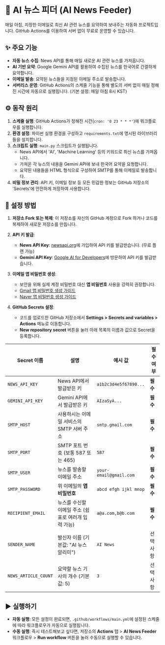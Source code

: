# 🤖 AI 뉴스 피더 (AI News Feeder)

매일 아침, 지정한 이메일로 최신 AI 관련 뉴스를 요약하여 보내주는 자동화 프로젝트입니다. GitHub Actions를 이용하여 서버 없이 무료로 운영할 수 있습니다.

## ✨ 주요 기능

-   **자동 뉴스 수집**: News API를 통해 매일 새로운 AI 관련 뉴스를 가져옵니다.
-   **AI 기반 요약**: Google Gemini API를 활용하여 수집된 뉴스를 한국어로 간결하게 요약합니다.
-   **이메일 발송**: 요약된 뉴스들을 지정된 이메일 주소로 발송합니다.
-   **서버리스 운영**: GitHub Actions의 스케줄 기능을 통해 별도의 서버 없이 매일 정해진 시간에 자동으로 실행됩니다. (기본 설정: 매일 아침 8시 KST)

## ⚙️ 동작 원리

1.  **스케줄 실행**: GitHub Actions가 정해진 시간(`cron: '0 23 * * *'`)에 워크플로우를 실행합니다.
2.  **환경 설정**: 파이썬 실행 환경을 구성하고 `requirements.txt`에 명시된 라이브러리들을 설치합니다.
3.  **스크립트 실행**: `main.py` 스크립트가 실행됩니다.
    -   News API에서 'AI', 'Machine Learning' 등의 키워드로 최신 뉴스를 가져옵니다.
    -   가져온 각 뉴스의 내용을 Gemini API에 보내 한국어 요약을 요청합니다.
    -   요약된 내용들을 HTML 형식으로 구성하여 SMTP를 통해 이메일로 발송합니다.
4.  **비밀 정보 관리**: API 키, 이메일 정보 등 모든 민감한 정보는 GitHub 저장소의 'Secrets'에 안전하게 저장하여 사용합니다.

## 🚀 설정 방법

1.  **저장소 Fork 또는 복제**: 이 저장소를 자신의 GitHub 계정으로 Fork 하거나 코드를 복제하여 새로운 저장소를 만듭니다.

2.  **API 키 발급**:
    -   **News API Key**: [newsapi.org](https://newsapi.org)에 가입하여 API 키를 발급받습니다. (무료 플랜 가능)
    -   **Gemini API Key**: [Google AI for Developers](https://ai.google.dev/)에 방문하여 API 키를 발급받습니다.

3.  **이메일 앱 비밀번호 생성**:
    -   보안을 위해 실제 계정 비밀번호 대신 **앱 비밀번호** 사용을 강력히 권장합니다.
    -   [Gmail 앱 비밀번호 생성 가이드](https://support.google.com/accounts/answer/185833)
    -   [Naver 앱 비밀번호 생성 가이드](https://help.naver.com/service/5640_5642/19849/2-2.%20%EC%95%B1%20%EB%B9%84%EB%B0%80%EB%B2%88%ED%98%B8%EB%A5%BC%20%EC%84%A4%EC%A0%95%ED%95%B4%EC%9A%94.)

4.  **GitHub Secrets 설정**:
    -   코드를 업로드한 GitHub 저장소에서 **Settings > Secrets and variables > Actions** 메뉴로 이동합니다.
    -   **New repository secret** 버튼을 눌러 아래 목록의 이름과 값으로 Secret을 등록합니다.

| Secret 이름            | 설명                                       | 예시 값                  | 필수 여부 |
| ---------------------- | ------------------------------------------ | ------------------------ | --------- |
| `NEWS_API_KEY`         | News API에서 발급받은 키                     | `a1b2c3d4e5f67890...`    | **필수**  |
| `GEMINI_API_KEY`       | Gemini API에서 발급받은 키                   | `AIzaSyA...`             | **필수**  |
| `SMTP_HOST`            | 사용하시는 이메일 서비스의 SMTP 서버 주소    | `smtp.gmail.com`         | **필수**  |
| `SMTP_PORT`            | SMTP 포트 번호 (보통 587 또는 465)         | `587`                    | **필수**  |
| `SMTP_USER`            | 뉴스를 발송할 이메일 주소                    | `your-email@gmail.com`   | **필수**  |
| `SMTP_PASSWORD`        | 위 이메일의 **앱 비밀번호**                  | `abcd efgh ijkl mnop`    | **필수**  |
| `RECIPIENT_EMAIL`      | 뉴스를 수신할 이메일 주소 (쉼표로 여러개 입력 가능) | `a@a.com,b@b.com`  | **필수**  |
| `SENDER_NAME`          | 발신자 이름 (기본값: "AI 뉴스 알리미")     | `AI News`                | 선택 사항 |
| `NEWS_ARTICLE_COUNT`   | 요약할 뉴스 기사의 개수 (기본값: 5)          | `3`                      | 선택 사항 |

## ▶️ 실행하기

-   **자동 실행**: 모든 설정이 완료되면, `.github/workflows/main.yml`에 설정된 스케줄에 따라 워크플로우가 자동으로 실행됩니다.
-   **수동 실행**: 즉시 테스트해보고 싶다면, 저장소의 **Actions** 탭 > **AI News Feeder** 워크플로우 > **Run workflow** 버튼을 눌러 수동으로 실행할 수 있습니다.

